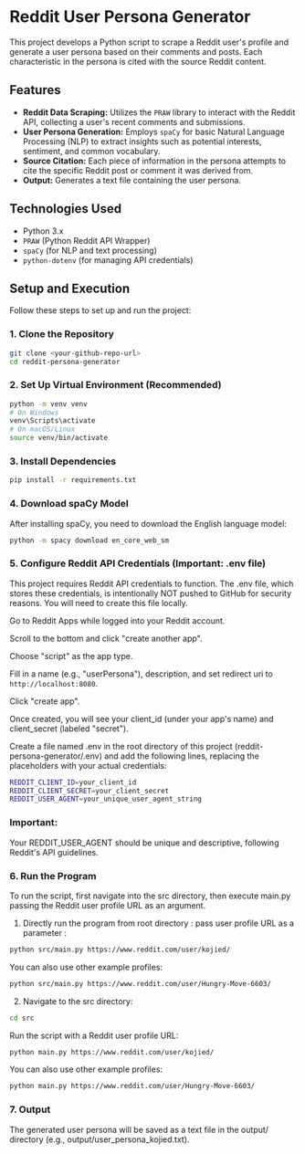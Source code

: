 # Reddit User Persona Generator

This project develops a Python script to scrape a Reddit user's profile and generate a user persona based on their comments and posts. Each characteristic in the persona is cited with the source Reddit content.

## Features

* **Reddit Data Scraping:** Utilizes the `PRAW` library to interact with the Reddit API, collecting a user's recent comments and submissions.
* **User Persona Generation:** Employs `spaCy` for basic Natural Language Processing (NLP) to extract insights such as potential interests, sentiment, and common vocabulary.
* **Source Citation:** Each piece of information in the persona attempts to cite the specific Reddit post or comment it was derived from.
* **Output:** Generates a text file containing the user persona.

## Technologies Used

* Python 3.x
* `PRAW` (Python Reddit API Wrapper)
* `spaCy` (for NLP and text processing)
* `python-dotenv` (for managing API credentials)

## Setup and Execution

Follow these steps to set up and run the project:

### 1. Clone the Repository

```bash
git clone <your-github-repo-url>
cd reddit-persona-generator

```
### 2. Set Up Virtual Environment (Recommended)

```bash
python -m venv venv
# On Windows
venv\Scripts\activate
# On macOS/Linux
source venv/bin/activate
```

### 3. Install Dependencies

```bash
pip install -r requirements.txt
```

### 4. Download spaCy Model
After installing spaCy, you need to download the English language model:

```bash
python -m spacy download en_core_web_sm
```

### 5. Configure Reddit API Credentials (Important: .env file)
This project requires Reddit API credentials to function. The .env file, which stores these credentials, is intentionally NOT pushed to GitHub for security reasons. You will need to create this file locally.

Go to Reddit Apps while logged into your Reddit account.

Scroll to the bottom and click "create another app".

Choose "script" as the app type.

Fill in a name (e.g., "userPersona"), description, and set redirect uri to `http://localhost:8080`.

Click "create app".

Once created, you will see your client_id (under your app's name) and client_secret (labeled "secret").

Create a file named .env in the root directory of this project (reddit-persona-generator/.env) and add the following lines, replacing the placeholders with your actual credentials:

```bash
REDDIT_CLIENT_ID=your_client_id
REDDIT_CLIENT_SECRET=your_client_secret
REDDIT_USER_AGENT=your_unique_user_agent_string

```

### Important: 
Your REDDIT_USER_AGENT should be unique and descriptive, following Reddit's API guidelines.



### 6. Run the Program
To run the script, first navigate into the src directory, then execute main.py passing the Reddit user profile URL as an argument.

1. Directly run the program from root directory :
pass user profile URL as a parameter : 
        

```bash
python src/main.py https://www.reddit.com/user/kojied/

```

You can also use other example profiles:

```bash
python src/main.py https://www.reddit.com/user/Hungry-Move-6603/

```

2. Navigate to the src directory:

```bash
cd src

```

Run the script with a Reddit user profile URL:

```bash
python main.py https://www.reddit.com/user/kojied/

```

You can also use other example profiles:

```bash
python main.py https://www.reddit.com/user/Hungry-Move-6603/

```

### 7. Output
The generated user persona will be saved as a text file in the output/ directory (e.g., output/user_persona_kojied.txt).
